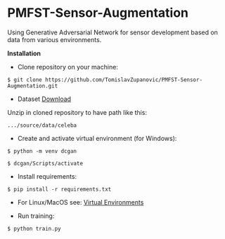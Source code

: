 # PMFST-Sensor-Augmentation
Using Generative Adversarial Network for sensor development based on data from various environments.

**Installation**

- Clone repository on your machine:

`$ git clone https://github.com/TomislavZupanovic/PMFST-Sensor-Augmentation.git`

- Dataset [Download](https://demo-tomislav-bucket.s3.eu-central-1.amazonaws.com/data.rar)

Unzip in cloned repository to have path like this:
 
 `.../source/data/celeba`

- Create and activate virtual environment (for Windows):

`$ python -m venv dcgan`

`$ dcgan/Scripts/activate`

- Install requirements:

`$ pip install -r requirements.txt`

- For Linux/MacOS see: [Virtual Environments](https://packaging.python.org/guides/installing-using-pip-and-virtual-environments/)

- Run training:

`$ python train.py`
